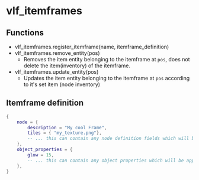 # vlf_itemframes
## Functions
* vlf_itemframes.register_itemframe(name, itemframe_definition)
* vlf_itemframes.remove_entity(pos)
	* Removes the item entity belonging to the itemframe at `pos`, does not delete the item(inventory) of the itemframe.
* vlf_itemframes.update_entity(pos)
	* Updates the item entity belonging to the itemframe at `pos` according to it's set item (node inventory)

## Itemframe definition

```lua
{
	node = {
		description = "My cool Frame",
		tiles = { "my_texture.png"},
		-- ... this can contain any node definition fields which will be used for the itemframe node
	},
	object_properties = {
		glow = 15,
		-- ... this can contain any object properties which will be applied to the item entity
	},
}
```
